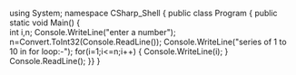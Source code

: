 using System;
namespace CSharp_Shell
{ 
public class Program 
    {
        public static void Main()
        {	
        	int i,n;
			Console.WriteLine("enter a number");
		    n=Convert.ToInt32(Console.ReadLine());
		    Console.WriteLine("series of 1 to 10 in  for loop:-");
		    for(i=1;i<=n;i++)
		    {
		    	Console.WriteLine(i); 
		    }		    
		    Console.ReadLine(); 
		    }}
}
